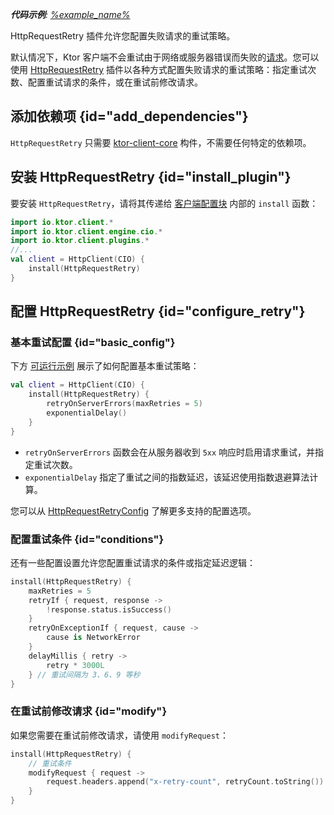 [//]: # (title: 重试失败的请求)

<show-structure for="chapter" depth="2"/>
<primary-label ref="client-plugin"/>

<tldr>
<var name="example_name" value="client-retry"/>
<p>
    <b>代码示例</b>:
    <a href="https://github.com/ktorio/ktor-documentation/tree/%ktor_version%/codeSnippets/snippets/%example_name%">
        %example_name%
    </a>
</p>
</tldr>

<link-summary>
HttpRequestRetry 插件允许您配置失败请求的重试策略。
</link-summary>

默认情况下，Ktor 客户端不会重试由于网络或服务器错误而失败的[请求](client-requests.md)。您可以使用
[HttpRequestRetry](https://api.ktor.io/ktor-client/ktor-client-core/io.ktor.client.plugins/-http-request-retry)
插件以各种方式配置失败请求的重试策略：指定重试次数、配置重试请求的条件，或在重试前修改请求。

## 添加依赖项 {id="add_dependencies"}
`HttpRequestRetry` 只需要 [ktor-client-core](client-dependencies.md) 构件，不需要任何特定的依赖项。

## 安装 HttpRequestRetry {id="install_plugin"}

要安装 `HttpRequestRetry`，请将其传递给 [客户端配置块](client-create-and-configure.md#configure-client) 内部的 `install` 函数：
```kotlin
import io.ktor.client.*
import io.ktor.client.engine.cio.*
import io.ktor.client.plugins.*
//...
val client = HttpClient(CIO) {
    install(HttpRequestRetry)
}
```

## 配置 HttpRequestRetry {id="configure_retry"}

### 基本重试配置 {id="basic_config"}

下方 [可运行示例](https://github.com/ktorio/ktor-documentation/tree/%ktor_version%/codeSnippets/snippets/client-retry) 展示了如何配置基本重试策略：

```kotlin
val client = HttpClient(CIO) {
    install(HttpRequestRetry) {
        retryOnServerErrors(maxRetries = 5)
        exponentialDelay()
    }
}
```

* `retryOnServerErrors` 函数会在从服务器收到 `5xx` 响应时启用请求重试，并指定重试次数。
* `exponentialDelay` 指定了重试之间的指数延迟，该延迟使用指数退避算法计算。

您可以从 [HttpRequestRetryConfig](https://api.ktor.io/ktor-client/ktor-client-core/io.ktor.client.plugins/-http-request-retry-config) 了解更多支持的配置选项。

### 配置重试条件 {id="conditions"}

还有一些配置设置允许您配置重试请求的条件或指定延迟逻辑：

```kotlin
install(HttpRequestRetry) {
    maxRetries = 5
    retryIf { request, response ->
        !response.status.isSuccess()
    }
    retryOnExceptionIf { request, cause -> 
        cause is NetworkError 
    }
    delayMillis { retry -> 
        retry * 3000L 
    } // 重试间隔为 3、6、9 等秒
}
```

### 在重试前修改请求 {id="modify"}

如果您需要在重试前修改请求，请使用 `modifyRequest`：

```kotlin
install(HttpRequestRetry) {
    // 重试条件
    modifyRequest { request ->
        request.headers.append("x-retry-count", retryCount.toString())
    }
}
